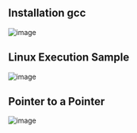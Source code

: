 ## Installation gcc
![image](https://github.com/user-attachments/assets/b10bdeb6-6ca2-4aad-8383-aef4de148cf4)

## Linux Execution Sample
![image](https://github.com/user-attachments/assets/74c936d1-b89f-4b5e-a5d3-498930443374)

## Pointer to a Pointer
![image](https://github.com/user-attachments/assets/d164c3ac-9e34-4dcc-97e1-7b34c4773111)
